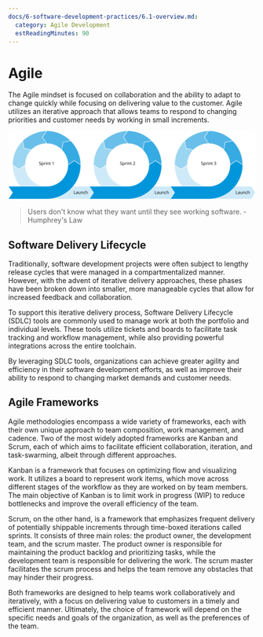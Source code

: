 ```yaml
---
docs/6-software-development-practices/6.1-overview.md:
  category: Agile Development
  estReadingMinutes: 90
---
```


# Agile

The Agile mindset is focused on collaboration and the ability to adapt to change quickly while focusing on delivering value to the customer. Agile utilizes an iterative approach that allows teams to respond to changing priorities and customer needs by working in small increments.

![Three Agile sprints each containing intermediate steps of design, build, test, review, and launch](img6/devops-iterative.svg ':size=580x160 :class=img-center')

>Users don't know what they want until they see working software. - Humphrey's Law

## Software Delivery Lifecycle

Traditionally, software development projects were often subject to lengthy release cycles that were managed in a compartmentalized manner. However, with the advent of iterative delivery approaches, these phases have been broken down into smaller, more manageable cycles that allow for increased feedback and collaboration.

To support this iterative delivery process, Software Delivery Lifecycle (SDLC) tools are commonly used to manage work at both the portfolio and individual levels. These tools utilize tickets and boards to facilitate task tracking and workflow management, while also providing powerful integrations across the entire toolchain.

By leveraging SDLC tools, organizations can achieve greater agility and efficiency in their software development efforts, as well as improve their ability to respond to changing market demands and customer needs.

## Agile Frameworks

Agile methodologies encompass a wide variety of frameworks, each with their own unique approach to team composition, work management, and cadence. Two of the most widely adopted frameworks are Kanban and Scrum, each of which aims to facilitate efficient collaboration, iteration, and task-swarming, albeit through different approaches.

Kanban is a framework that focuses on optimizing flow and visualizing work. It utilizes a board to represent work items, which move across different stages of the workflow as they are worked on by team members. The main objective of Kanban is to limit work in progress (WIP) to reduce bottlenecks and improve the overall efficiency of the team.

Scrum, on the other hand, is a framework that emphasizes frequent delivery of potentially shippable increments through time-boxed iterations called sprints. It consists of three main roles: the product owner, the development team, and the scrum master. The product owner is responsible for maintaining the product backlog and prioritizing tasks, while the development team is responsible for delivering the work. The scrum master facilitates the scrum process and helps the team remove any obstacles that may hinder their progress.

Both frameworks are designed to help teams work collaboratively and iteratively, with a focus on delivering value to customers in a timely and efficient manner. Ultimately, the choice of framework will depend on the specific needs and goals of the organization, as well as the preferences of the team.
